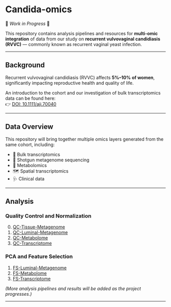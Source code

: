 # Candida-omics

🚧 *Work in Progress* 🚧  

This repository contains analysis pipelines and resources for **multi-omic integration** of data from our study on **recurrent vulvovaginal candidiasis (RVVC)** — commonly known as recurrent vaginal yeast infection.  

---

## Background

Recurrent vulvovaginal candidiasis (RVVC) affects **5%–10% of women**, significantly impacting reproductive health and quality of life.  

An introduction to the cohort and our investigation of bulk transcriptomics data can be found here:  
👉 [DOI: 10.1111/aji.70040](https://doi.org/10.1111/aji.70040)

---

## Data Overview

This repository will bring together multiple omics layers generated from the same cohort, including:

- 🧬 Bulk transcriptomics  
- 🦠 Shotgun metagenome sequencing  
- 💊 Metabolomics  
- 🗺️ Spatial transcriptomics  
- 🩺 Clinical data  

---

## Analysis

### Quality Control and Normalization

0. [QC-Tissue-Metagenome](https://vildeka.github.io/Candida-omics/Metagenome_tissue_QC_analysis)
1. [QC-Luminal-Metagenome](https://vildeka.github.io/Candida-omics/QC_Luminal_Metagenomics)
2. [QC-Metabolome](https://vildeka.github.io/Candida-omics/QC_Metabolomics)
3. [QC-Transcriptome](https://vildeka.github.io/Candida-omics/QC_Transcriptomics)

### PCA and Feature Selection
1. [FS-Luminal-Metagenome](https://vildeka.github.io/Candida-omics/Feature_selection_Metagenomics)
2. [FS-Metabolome](https://vildeka.github.io/Candida-omics/Feature_Selection_Metabolomics)
3. [FS-Transcriptome](https://vildeka.github.io/Candida-omics/Feature_selection_Transcriptomics)

*(More analysis pipelines and results will be added as the project progresses.)*

---

